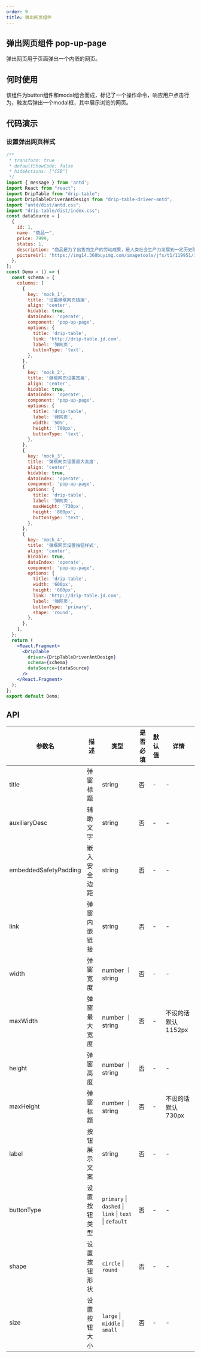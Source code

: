 ```yaml
---
order: 9
title: 弹出网页组件
---
```


## 弹出网页组件 pop-up-page

弹出网页用于页面弹出一个内嵌的网页。

## 何时使用

该组件为button组件和modal组合而成，标记了一个操作命令，响应用户点击行为，触发后弹出一个modal框，其中展示浏览的网页。

## 代码演示

### 设置弹出网页样式

```jsx
/**
 * transform: true
 * defaultShowCode: false
 * hideActions: ["CSB"]
 */
import { message } from 'antd';
import React from "react";
import DripTable from "drip-table";
import DripTableDriverAntDesign from "drip-table-driver-antd";
import "antd/dist/antd.css";
import "drip-table/dist/index.css";
const dataSource = [
  {
    id: 1,
    name: "商品一",
    price: 7999,
    status: 1,
    description: "商品是为了出售而生产的劳动成果，是人类社会生产力发展到一定历史阶段的产物，是用于交换的劳动产品。",
    pictureUrl: 'https://img14.360buyimg.com/imagetools/jfs/t1/119951/14/21336/15771/6218427eE68f8f468/e0647b9b7507755d.png',
  },
];
const Demo = () => {
  const schema = {
    columns: [
      {
        key: 'mock_1',
        title: '设置弹框网页链接',
        align: 'center',
        hidable: true,
        dataIndex: 'operate',
        component: 'pop-up-page',
        options: {
          title: 'drip-table',
          link: 'http://drip-table.jd.com',
          label: '弹网页',
          buttonType: 'text',
        },
      },
      {
        key: 'mock_2',
        title: '弹框网页设置宽高',
        align: 'center',
        hidable: true,
        dataIndex: 'operate',
        component: 'pop-up-page',
        options: {
          title: 'drip-table',
          label: '弹网页',
          width: '50%',
          height: '700px',
          buttonType: 'text',
        },
      },
      {
        key: 'mock_3',
        title: '弹框网页设置最大高度',
        align: 'center',
        hidable: true,
        dataIndex: 'operate',
        component: 'pop-up-page',
        options: {
          title: 'drip-table',
          label: '弹网页',
          maxHeight: '730px',
          height: '800px',
          buttonType: 'text',
        },
      },
      {
        key: 'mock_4',
        title: '弹框网页设置按钮样式',
        align: 'center',
        hidable: true,
        dataIndex: 'operate',
        component: 'pop-up-page',
        options: {
          title: 'drip-table',
          width: '600px',
          height: '600px',
          link: 'http://drip-table.jd.com',
          label: '弹网页',
          buttonType: 'primary',
          shape: 'round',
        },
      },
    ],
  };
  return (
    <React.Fragment>
      <DripTable
        driver={DripTableDriverAntDesign}
        schema={schema}
        dataSource={dataSource}
      />
    </React.Fragment>
  );
};
export default Demo;
```


## API

| 参数名 | 描述 | 类型 | 是否必填 | 默认值 | 详情 |
| ----- | ---- | ---- | ------ | ---- | ---- |
| title | 弹窗标题	 | string | 否 | - | - |
| auxiliaryDesc | 辅助文字	 | string | 否 | - | - |
| embeddedSafetyPadding | 嵌入安全边距	 | string | 否 | - | - |
| link | 弹窗内嵌链接	 | string | 否 | - | - |
| width | 弹窗宽度	 | number ｜ string | 否 | - | - |
| maxWidth | 弹窗最大宽度	 | number ｜ string | 否 | - | 不设的话默认1152px |
| height | 弹窗高度 | number ｜ string | 否 | - | - |
| maxHeight | 弹窗标题	 | number ｜ string | 否 | - | 不设的话默认730px|
| label | 按钮展示文案 | string | 否 | - | - |
| buttonType | 设置按钮类型	 | `primary` \| `dashed` \| `link` \| `text` \| `default` | 否 | - | - |
| shape | 设置按钮形状 | `circle` \| `round` | 否 | - | - |
| size | 设置按钮大小	 | `large` \| `middle` \| `small` | 否 | - | - |
